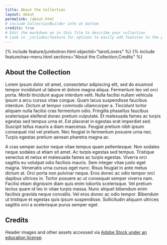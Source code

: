 ```yaml
---
title: About the Collection
layout: about
permalink: /about.html
# include CollectionBuilder info at bottom
credits: true
# Edit the markdown on in this file to describe your collection
# Look in _includes/feature for options to easily add features to the page
---
```


{% include feature/jumbotron.html objectid="tarotLovers" %}
{% include feature/nav-menu.html sections="About the Collection;Credits" %}
## About the Collection  
Lorem ipsum dolor sit amet, consectetur adipiscing elit, sed do eiusmod tempor incididunt ut labore et dolore magna aliqua. Fermentum leo vel orci porta. Morbi tincidunt augue interdum velit. Nulla facilisi nullam vehicula ipsum a arcu cursus vitae congue. Quam lacus suspendisse faucibus interdum. Dictum at tempor commodo ullamcorper a. Tincidunt tortor aliquam nulla facilisi cras fermentum odio. Fringilla phasellus faucibus scelerisque eleifend donec pretium vulputate. Et malesuada fames ac turpis egestas sed tempus urna et. Est placerat in egestas erat imperdiet sed. Suscipit tellus mauris a diam maecenas. Feugiat pretium nibh ipsum consequat nisl vel pretium. Nec feugiat in fermentum posuere urna nec. Turpis egestas pretium aenean pharetra magna ac.  
  
A cras semper auctor neque vitae tempus quam pellentesque. Non sodales neque sodales ut etiam sit amet. Ac turpis egestas sed tempus. Tristique senectus et netus et malesuada fames ac turpis egestas. Viverra orci sagittis eu volutpat odio facilisis mauris. Sem integer vitae justo eget magna. Venenatis urna cursus eget nunc. Risus feugiat in ante metus dictum at. Orci porta non pulvinar neque. Eros donec ac odio tempor orci dapibus ultrices in. Tortor posuere ac ut consequat semper viverra nam. Facilisi etiam dignissim diam quis enim lobortis scelerisque. Vel pretium lectus quam id leo in vitae turpis massa. Nunc aliquet bibendum enim facilisis gravida neque convallis. Vel eros donec ac odio tempor. Bibendum ut tristique et egestas quis ipsum suspendisse. Sollicitudin aliquam ultrices sagittis orci a scelerisque purus semper eget.

## Credits
Header images and other assets accessed via <a href="https://stock.adobe.com/enterprise-conditions">Adobe Stock under an education license</a>. 
